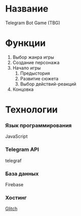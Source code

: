 # Название

Telegram Bot Game (TBG)

# Функции

1) Выбор жанра игры
2) Создание персонажа
3) Начало игры
   1) Предыстория
   2) Развитие сюжета
   3) Выбор действий-реакций
4) Концовка

# Технологии

### Язык программирования

JavaScript

### Telegram API

telegraf

### База данных

Firebase

### Хостинг

[Glitch](https://glitch.com)



